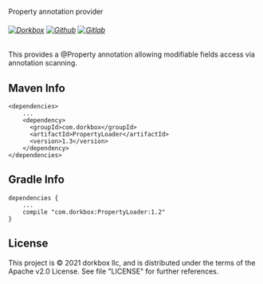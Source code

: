 Property annotation provider

###### [![Dorkbox](https://badge.dorkbox.com/dorkbox.svg "Dorkbox")](https://git.dorkbox.com/dorkbox/SwingActiveRender) [![Github](https://badge.dorkbox.com/github.svg "Github")](https://github.com/dorkbox/SwingActiveRender) [![Gitlab](https://badge.dorkbox.com/gitlab.svg "Gitlab")](https://gitlab.com/dorkbox/SwingActiveRender)


This provides a @Property annotation allowing modifiable fields access via annotation scanning.

Maven Info
---------
```
<dependencies>
    ...
    <dependency>
      <groupId>com.dorkbox</groupId>
      <artifactId>PropertyLoader</artifactId>
      <version>1.3</version>
    </dependency>
</dependencies>
```

Gradle Info
---------
````
dependencies {
    ...
    compile "com.dorkbox:PropertyLoader:1.2"
}
````


License
---------
This project is © 2021 dorkbox llc, and is distributed under the terms of the Apache v2.0 License. See file "LICENSE" for further 
references.
